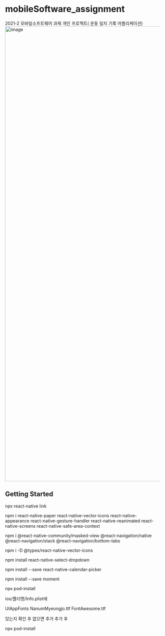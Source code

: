 # mobileSoftware_assignment
2021-2 모바일소프트웨어 과제 개인 프로젝트( 운동 일지 기록 어플리케이션)
<img width="1479" alt="image" src="https://user-images.githubusercontent.com/76774056/152936148-6f2bfb1a-0286-4120-bbdf-f92eff567184.png">

## Getting Started
npx react-native link

npm i react-native-paper react-native-vector-icons react-native-appearance react-native-gesture-handler react-native-reanimated react-native-screens react-native-safe-area-context 

npm i @react-native-community/masked-view @react-navigation/native @react-navigation/stack @react-navigation/bottom-tabs

npm i -D @types/react-native-vector-icons

npm install react-native-select-dropdown

npm install --save react-native-calendar-picker

npm install --save moment

npx pod-install

ios/폴더명/Info.plist에 

<key>UIAppFonts</key>
<array>
<string>NanumMyeongjo.ttf</string>
<string>FontAwesome.ttf</string>
</array>

있는지 확인 후 없으면 추가
추가 후 

npx pod-install

